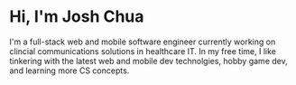 # Hi, I'm Josh Chua

I'm a full-stack web and mobile software engineer currently working on clincial communications solutions in healthcare IT. In my free time, I like tinkering with the latest web and mobile dev technolgies, hobby game dev, and learning more CS concepts.
